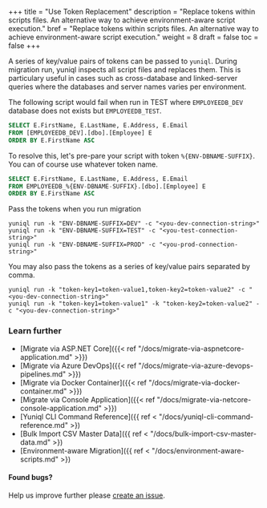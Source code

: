 +++
title = "Use Token Replacement"
description = "Replace tokens within scripts files. An alternative way to achieve environment-aware script execution."
bref = "Replace tokens within scripts files. An alternative way to achieve environment-aware script execution."
weight = 8
draft = false
toc = false
+++

A series of key/value pairs of tokens can be passed to `yuniql`. During migration run, yuniql inspects all script files and replaces them. This is particulary useful in cases such as cross-database and linked-server queries where the databases and server names varies per environment.

The following script would fail when run in TEST where `EMPLOYEEDB_DEV` database does not exists but `EMPLOYEEDB_TEST`.
```sql
SELECT E.FirstName, E.LastName, E.Address, E.Email 
FROM [EMPLOYEEDB_DEV].[dbo].[Employee] E 
ORDER BY E.FirstName ASC
```

To resolve this, let's pre-pare your script with token `%{ENV-DBNAME-SUFFIX}`. You can of course use whatever token name.
```sql
SELECT E.FirstName, E.LastName, E.Address, E.Email 
FROM EMPLOYEEDB_%{ENV-DBNAME-SUFFIX}.[dbo].[Employee] E 
ORDER BY E.FirstName ASC
```

Pass the tokens when you run migration

```shell
yuniql run -k "ENV-DBNAME-SUFFIX=DEV" -c "<you-dev-connection-string>"
yuniql run -k "ENV-DBNAME-SUFFIX=TEST" -c "<you-test-connection-string>"
yuniql run -k "ENV-DBNAME-SUFFIX=PROD" -c "<you-prod-connection-string>"
```

You may also pass the tokens as a series of key/value pairs separated by comma. 

```shell
yuniql run -k "token-key1=token-value1,token-key2=token-value2" -c "<you-dev-connection-string>"
yuniql run -k "token-key1=token-value1" -k "token-key2=token-value2" -c "<you-dev-connection-string>"
```

### Learn further

* [Migrate via ASP.NET Core]({{< ref "/docs/migrate-via-aspnetcore-application.md" >}})
* [Migrate via Azure DevOps]({{< ref "/docs/migrate-via-azure-devops-pipelines.md" >}})
* [Migrate via Docker Container]({{< ref "/docs/migrate-via-docker-container.md" >}})
* [Migrate via Console Application]({{< ref "/docs/migrate-via-netcore-console-application.md" >}})
* [Yuniql CLI Command Reference]({{ ref < "/docs/yuniql-cli-command-reference.md" >})
* [Bulk Import CSV Master Data]({{ ref < "/docs/bulk-import-csv-master-data.md" >})
* [Environment-aware Migration]({{ ref < "/docs/environment-aware-scripts.md" >})

#### Found bugs?

Help us improve further please [create an issue](https://github.com/rdagumampan/yuniql/issues/new).